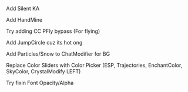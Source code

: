 Add Silent KA

Add HandMine

Try adding CC PFly bypass (For flying)

Add JumpCircle cuz its hot ong

Add Particles/Snow to ChatModifier for BG

Replace Color Sliders with Color Picker (ESP, Trajectories, EnchantColor, SkyColor, CrystalModify LEFT)

Try fixin Font Opacity/Alpha
